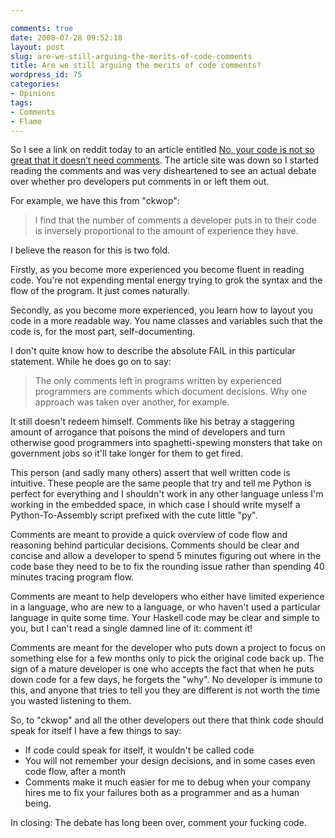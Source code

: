 ```yaml
---

comments: true
date: 2008-07-28 09:52:18
layout: post
slug: are-we-still-arguing-the-merits-of-code-comments
title: Are we still arguing the merits of code comments?
wordpress_id: 75
categories:
- Opinions
tags:
- Comments
- Flame
---
```


So I see a link on reddit today to an article entitled [No, your code is not so great that it doesn’t need comments](http://www.reddit.com/comments/6tqre/no_your_code_is_not_so_great_that_it_doesnt_need/). The article site was down so I started reading the comments and was very disheartened to see an actual debate over whether pro developers put comments in or left them out.

For example, we have this from "ckwop":



> I find that the number of comments a developer puts in to their code is inversely proportional to the amount of experience they have.

I believe the reason for this is two fold.

Firstly, as you become more experienced you become fluent in reading code. You're not expending mental energy trying to grok the syntax and the flow of the program. It just comes naturally.

Secondly, as you become more experienced, you learn how to layout you code in a more readable way. You name classes and variables such that the code is, for the most part, self-documenting.



I don't quite know how to describe the absolute FAIL in this particular statement. While he does go on to say:



> The only comments left in programs written by experienced programmers are comments which document decisions. Why one approach was taken over another, for example.



It still doesn't redeem himself. Comments like his betray a staggering amount of arrogance that poisons the mind of developers and turn otherwise good programmers into spaghetti-spewing monsters that take on government jobs so it'll take longer for them to get fired.

This person (and sadly many others) assert that well written code is intuitive. These people are the same people that try and tell me Python is perfect for everything and I shouldn't work in any other language unless I'm working in the embedded space, in which case I should write myself a Python-To-Assembly script prefixed with the cute little "py".

Comments are meant to provide a quick overview of code flow and reasoning behind particular decisions. Comments should be clear and concise and allow a developer to spend 5 minutes figuring out where in the code base they need to be to fix the rounding issue rather than spending 40 minutes tracing program flow.

Comments are meant to help developers who either have limited experience in a language, who are new to a language, or who haven't used a particular language in quite some time. Your Haskell code may be clear and simple to you, but I can't read a single damned line of it: comment it!

Comments are meant for the developer who puts down a project to focus on something else for a few months only to pick the original code back up. The sign of a mature developer is one who accepts the fact that when he puts down code for a few days, he forgets the "why". No developer is immune to this, and anyone that tries to tell you they are different is not worth the time you wasted listening to them.

So, to "ckwop" and all the other developers out there that think code should speak for itself I have a few things to say:


* If code could speak for itself, it wouldn't be called code
* You will not remember your design decisions, and in some cases even code flow, after a month
* Comments make it much easier for me to debug when your company hires me to fix your failures both as a programmer and as a human being.

In closing: The debate has long been over, comment your fucking code.
